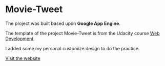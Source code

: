 # Movie-Tweet

The project was built based upon **Google App Engine**.

The template of the project Movie-Tweet is from the Udacity course [Web Development](https://www.udacity.com/course/web-development--cs253).

I added some my personal customize design to do the practice.  

[Visit the website](http://www.movie-tweet-01.appspot.com)

